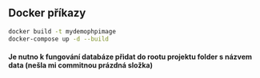 ## Docker příkazy
```sh
docker build -t mydemophpimage
docker-compose up -d --build
```

#### Je nutno k fungování databáze přidat do rootu projektu folder s názvem data (nešla mi commitnou prázdná složka)
